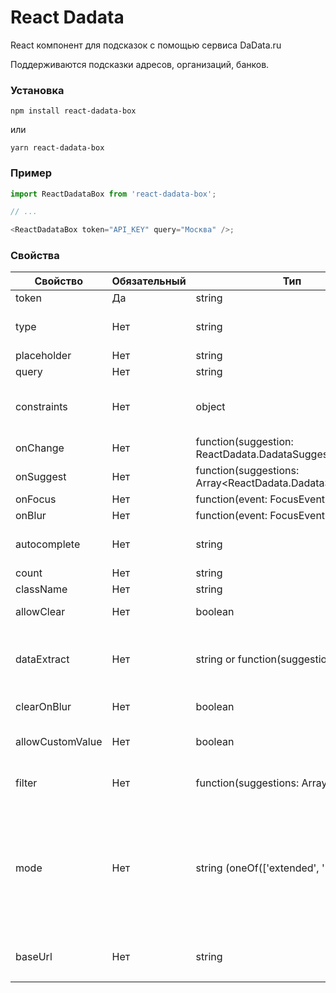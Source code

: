 # React Dadata

React компонент для подсказок с помощью сервиса DaData.ru

Поддерживаются подсказки адресов, организаций, банков.

### Установка

```
npm install react-dadata-box
```

или

```
yarn react-dadata-box
```

### Пример

```javascript
import ReactDadataBox from 'react-dadata-box';

// ...

<ReactDadataBox token="API_KEY" query="Москва" />;
```

### Свойства

| Свойство         | Обязательный | Тип                                                        | Описание                                                                                                                                                                                                                                                                                                                                                                                                             |
| ---------------- | ------------ | ---------------------------------------------------------- | -------------------------------------------------------------------------------------------------------------------------------------------------------------------------------------------------------------------------------------------------------------------------------------------------------------------------------------------------------------------------------------------------------------------- |
| token            | Да           | string                                                     | Авторизационный токен DaData.ru                                                                                                                                                                                                                                                                                                                                                                                      |
| type             | Нет          | string                                                     | Тип данных, которые необходимо запросить: адрес(address), организация(party) или банк(bank), почта(email), фио(fio)                                                                                                                                                                                                                                                                                                  |
| placeholder      | Нет          | string                                                     | Текст placeholder                                                                                                                                                                                                                                                                                                                                                                                                    |
| query            | Нет          | string                                                     | Начальное значение поля ввода                                                                                                                                                                                                                                                                                                                                                                                        |
| constraints      | Нет          | object                                                     | Объект, который может содержать locations, from_bound, to_bound. См. https://confluence.hflabs.ru/pages/viewpage.action?pageId=204669108                                                                                                                                                                                                                                                                             |  |
| onChange         | Нет          | function(suggestion: ReactDadata.DadataSuggestion)         | Функция, вызываемая при выборе подсказки                                                                                                                                                                                                                                                                                                                                                                             |
| onSuggest        | Нет          | function(suggestions: Array<ReactDadata.DadataSuggestion>) | Функция, вызываемая при выборе получении подсказок                                                                                                                                                                                                                                                                                                                                                                   |
| onFocus          | Нет          | function(event: FocusEvent)                                | Функция, вызываемая при фокусе                                                                                                                                                                                                                                                                                                                                                                                       |
| onBlur           | Нет          | function(event: FocusEvent>)                               | Функция, вызываемая при blur                                                                                                                                                                                                                                                                                                                                                                                         |
| autocomplete     | Нет          | string                                                     | Параметр описывающий автозаполнение поля, например street-address, если не задан, будет установлен как off                                                                                                                                                                                                                                                                                                           |
| count            | Нет          | string                                                     | Кол-во возвращаемых записей, по умолчанию 10                                                                                                                                                                                                                                                                                                                                                                         |
| className        | Нет          | string                                                     | Дополнительный класс стилей                                                                                                                                                                                                                                                                                                                                                                                          |
| allowClear       | Нет          | boolean                                                    | Показывать иконку для очищения текущего значения, по-умолчанию false                                                                                                                                                                                                                                                                                                                                                 |
| dataExtract      | Нет          | string or function(suggestion: Object)                     | Вернуть в качестве параметра `value` в ответе определенное поле из ReactDadata.DadataSuggestion.data. В параметрах - имя поля из data или функция принимающая data из ответа dadata в качестве параметра                                                                                                                                                                                                             |
| clearOnBlur      | Нет          | boolean                                                    | Очищать поле при потере фокуса, в случае если не выбрали вариант. По-умолчачнию `false`                                                                                                                                                                                                                                                                                                                              |
| allowCustomValue | Нет          | boolean                                                    | Разрешить пользовательский ввод в поле. Если `true`, то контрол может работать как простой input.                                                                                                                                                                                                                                                                                                                    |
| filter           | Нет          | function(suggestions: Array)                               | Callback принимающий массив результатов и фильтрующий их по правилам описанным в самой коллбек-функции                                                                                                                                                                                                                                                                                                               |
| mode             | Нет          | string (oneOf(['extended', ''])                            | Если установлено значение `extended`, то после выбора подсказки будет произведен второй запрос на метод findById https://confluence.hflabs.ru/pages/viewpage.action?pageId=568918058 для уточнения запроса и выбора дополнительных данных (например, список всех ОКВЭД организации или гео-данных адреса). Для использования `extended` режима запроса обычно нужен тариф не менее "Расширенный" или "Максимальный". |
|  |
| baseUrl          | Нет          | string                                                     | По-умолчанию `https://suggestions.dadata.ru`. Использовать если нужно проксировать запросы через свой сервис.                                                                                                                                                                                                                                                                                                        |
|  |
